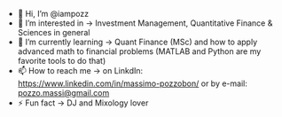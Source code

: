 - 👋 Hi, I’m @iampozz
- 👀 I’m interested in -> Investment Management, Quantitative Finance & Sciences in general
- 🌱 I’m currently learning -> Quant Finance (MSc) and how to apply advanced math to financial problems (MATLAB and Python are my favorite tools to do that)
- 📫 How to reach me -> on LinkdIn: https://www.linkedin.com/in/massimo-pozzobon/ or by e-mail: pozzo.massi@gmail.com
- ⚡ Fun fact -> DJ and Mixology lover
